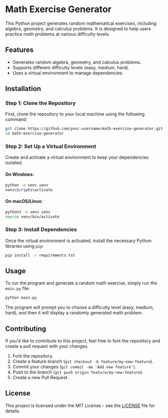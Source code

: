 
# Math Exercise Generator

This Python project generates random mathematical exercises, including algebra, geometry, and calculus problems. It is designed to help users practice math problems at various difficulty levels.

## Features
- Generates random algebra, geometry, and calculus problems.
- Supports different difficulty levels (easy, medium, hard).
- Uses a virtual environment to manage dependencies.

## Installation

### Step 1: Clone the Repository
First, clone the repository to your local machine using the following command:
```bash
git clone https://github.com/your-username/math-exercise-generator.git
cd math-exercise-generator
```

### Step 2: Set Up a Virtual Environment
Create and activate a virtual environment to keep your dependencies isolated.

#### On Windows:
```bash
python -m venv venv
venv\Scripts\activate
```

#### On macOS/Linux:
```bash
python3 -m venv venv
source venv/bin/activate
```

### Step 3: Install Dependencies
Once the virtual environment is activated, install the necessary Python libraries using `pip`:
```bash
pip install -r requirements.txt
```

## Usage

To run the program and generate a random math exercise, simply run the `main.py` file:
```bash
python main.py
```

The program will prompt you to choose a difficulty level (easy, medium, hard), and then it will display a randomly generated math problem.

## Contributing
If you’d like to contribute to this project, feel free to fork the repository and create a pull request with your changes. 

1. Fork the repository.
2. Create a feature branch (`git checkout -b feature/my-new-feature`).
3. Commit your changes (`git commit -am 'Add new feature'`).
4. Push to the branch (`git push origin feature/my-new-feature`).
5. Create a new Pull Request.

## License
This project is licensed under the MIT License - see the [LICENSE](LICENSE) file for details.
